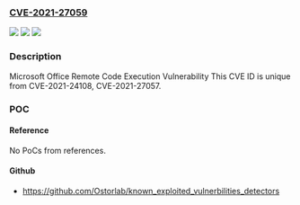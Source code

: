 ### [CVE-2021-27059](https://cve.mitre.org/cgi-bin/cvename.cgi?name=CVE-2021-27059)
![](https://img.shields.io/static/v1?label=Product&message=Microsoft%20Office&color=blue)
![](https://img.shields.io/static/v1?label=Version&message=n%2Fa&color=blue)
![](https://img.shields.io/static/v1?label=Vulnerability&message=Remote%20Code%20Execution&color=brighgreen)

### Description

Microsoft Office Remote Code Execution Vulnerability This CVE ID is unique from CVE-2021-24108, CVE-2021-27057.

### POC

#### Reference
No PoCs from references.

#### Github
- https://github.com/Ostorlab/known_exploited_vulnerbilities_detectors

